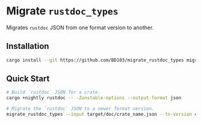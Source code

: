# Migrate `rustdoc_types`

Migrates `rustdoc` JSON from one format version to another.

## Installation

```sh
cargo install --git https://github.com/BD103/migrate_rustdoc_types migrate_rustdoc_types
```

## Quick Start

```sh
# Build `rustdoc` JSON for a crate.
cargo +nightly rustdoc -- -Zunstable-options --output-format json

# Migrate the `rustdoc` JSON to a newer format version.
migrate_rustdoc_types --input target/doc/crate_name.json --to-version 45 > migrated.json
```
